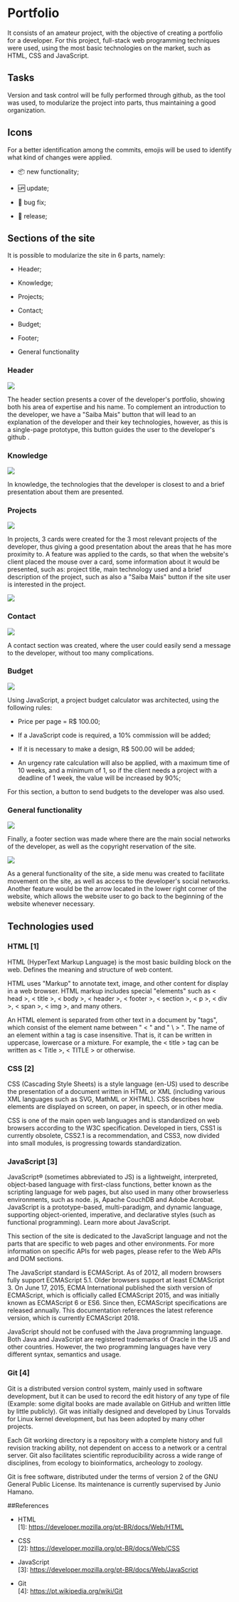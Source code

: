 # Portfolio

It consists of an amateur project, with the objective of creating a portfolio for a developer. For this project, full-stack web programming techniques were used, using the most basic technologies on the market, such as HTML, CSS and JavaScript.

## Tasks

Version and task control will be fully performed through github, as the tool was used, to modularize the project into parts, thus maintaining a good organization.

## Icons

For a better identification among the commits, emojis will be used to identify what kind of changes were applied.

- :package: new functionality;

- :up: update;

- :bug: bug fix;

- :checkered_flag: release;

## Sections of the site

It is possible to modularize the site in 6 parts, namely:

 - Header;
 
 - Knowledge;
 
 - Projects;
 
 - Contact;
 
 - Budget;
 
 - Footer;

- General functionality

### Header

![](https://i.imgur.com/9u9WWiZ.png)

The header section presents a cover of the developer's portfolio, showing both his area of expertise and his name. To complement an introduction to the developer, we have a "Saiba Mais" button that will lead to an explanation of the developer and their key technologies, however, as this is a single-page prototype, this button guides the user to the developer's github .

### Knowledge

![](https://i.imgur.com/NKnMIsm.png)

In knowledge, the technologies that the developer is closest to and a brief presentation about them are presented.

### Projects

![](https://i.imgur.com/VArpF0X.png)

In projects, 3 cards were created for the 3 most relevant projects of the developer, thus giving a good presentation about the areas that he has more proximity to. A feature was applied to the cards, so that when the website's client placed the mouse over a card, some information about it would be presented, such as: project title, main technology used and a brief description of the project, such as also a "Saiba Mais" button if the site user is interested in the project.

![](https://i.imgur.com/cDarh8V.png)

### Contact

![](https://i.imgur.com/pKDFBSM.png)

A contact section was created, where the user could easily send a message to the developer, without too many complications.

### Budget

![](https://i.imgur.com/S6A30LS.png)

Using JavaScript, a project budget calculator was architected, using the following rules:

- Price per page = R$ 100.00;

- If a JavaScript code is required, a 10% commission will be added;

- If it is necessary to make a design, R$ 500.00 will be added;

- An urgency rate calculation will also be applied, with a maximum time of 10 weeks, and a minimum of 1, so if the client needs a project with a deadline of 1 week, the value will be increased by 90%;

For this section, a button to send budgets to the developer was also used.

###  General functionality

![](https://i.imgur.com/cJGkCnJ.png)

Finally, a footer section was made where there are the main social networks of the developer, as well as the copyright reservation of the site.

![](https://i.imgur.com/9u9WWiZ.png)

As a general functionality of the site, a side menu was created to facilitate movement on the site, as well as access to the developer's social networks. Another feature would be the arrow located in the lower right corner of the website, which allows the website user to go back to the beginning of the website whenever necessary.

## Technologies used
 
### HTML [1]

HTML (HyperText Markup Language) is the most basic building block on the web. Defines the meaning and structure of web content.

HTML uses "Markup" to annotate text, image, and other content for display in a web browser. HTML markup includes special "elements" such as \< head \>,
\< title \>, \< body \>, \< header \>, \< footer \>, \< section \>, \< p \>, \< div \>, \< span \>, \< img \>, and many others.

An HTML element is separated from other text in a document by "tags", which consist of the element name between " \< " and " \ > ". The name of an element within a tag is case insensitive. That is, it can be written in uppercase, lowercase or a mixture. For example, the \< title \> tag can be written as \< Title \>, \< TITLE \> or otherwise.

### CSS [2]

CSS (Cascading Style Sheets) is a style language (en-US) used to describe the presentation of a document written in HTML or XML (including various XML languages such as SVG, MathML or XHTML). CSS describes how elements are displayed on screen, on paper, in speech, or in other media.

CSS is one of the main open web languages and is standardized on web browsers according to the W3C specification. Developed in tiers, CSS1 is currently obsolete, CSS2.1 is a recommendation, and CSS3, now divided into small modules, is progressing towards standardization.

### JavaScript [3]

JavaScript® (sometimes abbreviated to JS) is a lightweight, interpreted, object-based language with first-class functions, better known as the scripting language for web pages, but also used in many other browserless environments, such as node. js, Apache CouchDB and Adobe Acrobat. JavaScript is a prototype-based, multi-paradigm, and dynamic language, supporting object-oriented, imperative, and declarative styles (such as functional programming). Learn more about JavaScript.

This section of the site is dedicated to the JavaScript language and not the parts that are specific to web pages and other environments. For more information on specific APIs for web pages, please refer to the Web APIs and DOM sections.

The JavaScript standard is ECMAScript. As of 2012, all modern browsers fully support ECMAScript 5.1. Older browsers support at least ECMAScript 3. On June 17, 2015, ECMA International published the sixth version of ECMAScript, which is officially called ECMAScript 2015, and was initially known as ECMAScript 6 or ES6. Since then, ECMAScript specifications are released annually. This documentation references the latest reference version, which is currently ECMAScript 2018.

JavaScript should not be confused with the Java programming language. Both Java and JavaScript are registered trademarks of Oracle in the US and other countries. However, the two programming languages have very different syntax, semantics and usage.

### Git [4]

Git is a distributed version control system, mainly used in software development, but it can be used to record the edit history of any type of file (Example: some digital books are made available on GitHub and written little by little publicly). Git was initially designed and developed by Linus Torvalds for Linux kernel development, but has been adopted by many other projects.

Each Git working directory is a repository with a complete history and full revision tracking ability, not dependent on access to a network or a central server. Git also facilitates scientific reproducibility across a wide range of disciplines, from ecology to bioinformatics, archeology to zoology.

Git is free software, distributed under the terms of version 2 of the GNU General Public License. Its maintenance is currently supervised by Junio Hamano.

##References

- HTML
\
[1]: https://developer.mozilla.org/pt-BR/docs/Web/HTML

- CSS
\
[2]: https://developer.mozilla.org/pt-BR/docs/Web/CSS

- JavaScript
\
[3]: https://developer.mozilla.org/pt-BR/docs/Web/JavaScript

- Git
\
[4]: https://pt.wikipedia.org/wiki/Git

